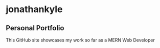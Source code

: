 # jonathankyle
## Personal Portfolio

This GitHub site showcases my work so far as a MERN Web Developer

